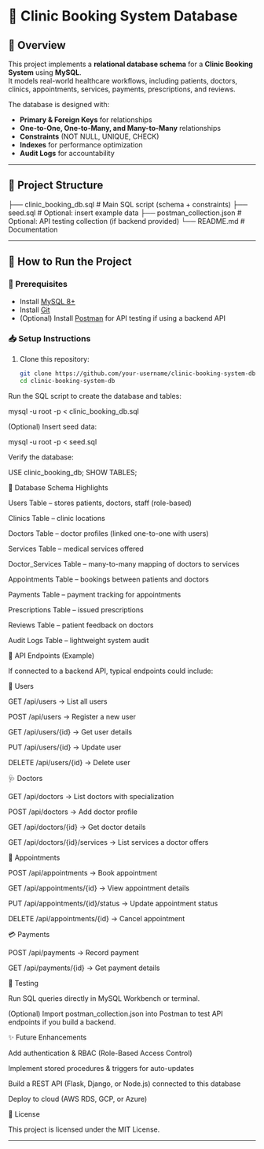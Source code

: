 # 🏥 Clinic Booking System Database

## 📖 Overview
This project implements a **relational database schema** for a **Clinic Booking System** using **MySQL**.  
It models real-world healthcare workflows, including patients, doctors, clinics, appointments, services, payments, prescriptions, and reviews.

The database is designed with:
- **Primary & Foreign Keys** for relationships
- **One-to-One, One-to-Many, and Many-to-Many** relationships
- **Constraints** (NOT NULL, UNIQUE, CHECK)
- **Indexes** for performance optimization
- **Audit Logs** for accountability

---

## 📂 Project Structure
├── clinic_booking_db.sql # Main SQL script (schema + constraints)
├── seed.sql # Optional: insert example data
├── postman_collection.json # Optional: API testing collection (if backend provided)
└── README.md # Documentation


---

## 🚀 How to Run the Project

### 🔧 Prerequisites
- Install [MySQL 8+](https://dev.mysql.com/downloads/)
- Install [Git](https://git-scm.com/)
- (Optional) Install [Postman](https://www.postman.com/) for API testing if using a backend API

### 📥 Setup Instructions
1. Clone this repository:
   ```bash
   git clone https://github.com/your-username/clinic-booking-system-db.git
   cd clinic-booking-system-db


Run the SQL script to create the database and tables:

mysql -u root -p < clinic_booking_db.sql


(Optional) Insert seed data:

mysql -u root -p < seed.sql


Verify the database:

USE clinic_booking_db;
SHOW TABLES;

📌 Database Schema Highlights

Users Table – stores patients, doctors, staff (role-based)

Clinics Table – clinic locations

Doctors Table – doctor profiles (linked one-to-one with users)

Services Table – medical services offered

Doctor_Services Table – many-to-many mapping of doctors to services

Appointments Table – bookings between patients and doctors

Payments Table – payment tracking for appointments

Prescriptions Table – issued prescriptions

Reviews Table – patient feedback on doctors

Audit Logs Table – lightweight system audit

📡 API Endpoints (Example)

If connected to a backend API, typical endpoints could include:

👤 Users

GET /api/users → List all users

POST /api/users → Register a new user

GET /api/users/{id} → Get user details

PUT /api/users/{id} → Update user

DELETE /api/users/{id} → Delete user

🩺 Doctors

GET /api/doctors → List doctors with specialization

POST /api/doctors → Add doctor profile

GET /api/doctors/{id} → Get doctor details

GET /api/doctors/{id}/services → List services a doctor offers

📅 Appointments

POST /api/appointments → Book appointment

GET /api/appointments/{id} → View appointment details

PUT /api/appointments/{id}/status → Update appointment status

DELETE /api/appointments/{id} → Cancel appointment

💳 Payments

POST /api/payments → Record payment

GET /api/payments/{id} → Get payment details

🧪 Testing

Run SQL queries directly in MySQL Workbench or terminal.

(Optional) Import postman_collection.json into Postman to test API endpoints if you build a backend.

✨ Future Enhancements

Add authentication & RBAC (Role-Based Access Control)

Implement stored procedures & triggers for auto-updates

Build a REST API (Flask, Django, or Node.js) connected to this database

Deploy to cloud (AWS RDS, GCP, or Azure)

📜 License

This project is licensed under the MIT License.


---


